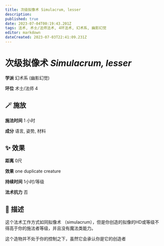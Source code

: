 ```yaml
---
title: 次级拟像术 Simulacrum, lesser
description: 
published: true
date: 2023-07-04T00:19:43.201Z
tags: 法术, 术士/法师法术, 4环法术, 幻术系, 幽影幻觉
editor: markdown
dateCreated: 2023-07-03T22:41:09.231Z
---
```


# **次级拟像术** *Simulacrum, lesser*

**学派** 幻术系 (幽影幻觉) 

**环位** 术士/法师 4

## 🪄 施放

**施法时间** 1 小时

**成分** 语言, 姿势, 材料

## ✨ 效果  

**距离** 0尺 

**效果** one duplicate creature 

**持续时间** 1小时/等级 

**法术抗力** 否

## 📖 描述

这个法术工作方式如同拟像术 （simulacrum），但是你创造的拟像的HD或等级不得高于你的施法者等级，并且没有魔法类能力。

这个造物并不处于你的控制之下，虽然它会承认你是它的创造者
    